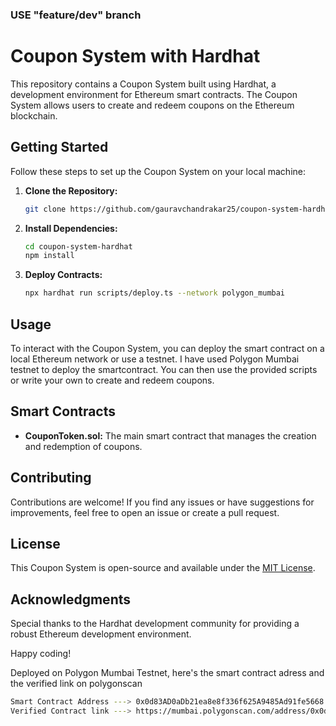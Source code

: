 ### USE "feature/dev" branch

# Coupon System with Hardhat

This repository contains a Coupon System built using Hardhat, a development environment for Ethereum smart contracts. The Coupon System allows users to create and redeem coupons on the Ethereum blockchain.

## Getting Started

Follow these steps to set up the Coupon System on your local machine:

1. **Clone the Repository:**
   ```bash
   git clone https://github.com/gauravchandrakar25/coupon-system-hardhat.git
   ```

2. **Install Dependencies:**
   ```bash
   cd coupon-system-hardhat
   npm install
   ```

3. **Deploy Contracts:**
   ```bash
   npx hardhat run scripts/deploy.ts --network polygon_mumbai
   ```

## Usage

To interact with the Coupon System, you can deploy the smart contract on a local Ethereum network or use a testnet. I have used Polygon Mumbai testnet to deploy the smartcontract. You can then use the provided scripts or write your own to create and redeem coupons.

## Smart Contracts

- **CouponToken.sol:**
  The main smart contract that manages the creation and redemption of coupons.

## Contributing

Contributions are welcome! If you find any issues or have suggestions for improvements, feel free to open an issue or create a pull request.

## License

This Coupon System is open-source and available under the [MIT License](LICENSE).

## Acknowledgments

Special thanks to the Hardhat development community for providing a robust Ethereum development environment.

Happy coding!

Deployed on Polygon Mumbai Testnet, here's the smart contract adress and the verified link on polygonscan 
```bash
Smart Contract Address ---> 0x0d83AD0aDb21ea8e8f336f625A9485Ad91fe5668
Verified Contract link ---> https://mumbai.polygonscan.com/address/0x0d83ad0adb21ea8e8f336f625a9485ad91fe5668
```
